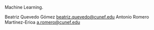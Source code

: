 
Machine Learning.

Beatriz Quevedo Gómez beatriz.quevedo@cunef.edu
Antonio Romero Martínez-Erioa a.romero@cunef.edu